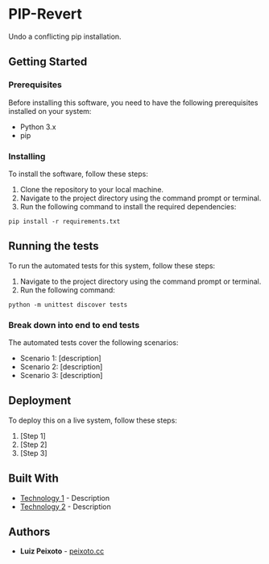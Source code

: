 # PIP-Revert

Undo a conflicting pip installation.

## Getting Started

### Prerequisites

Before installing this software, you need to have the following prerequisites installed on your system:

* Python 3.x
* pip

### Installing

To install the software, follow these steps:

1. Clone the repository to your local machine.
2. Navigate to the project directory using the command prompt or terminal.
3. Run the following command to install the required dependencies:

```
pip install -r requirements.txt
```

## Running the tests

To run the automated tests for this system, follow these steps:

1. Navigate to the project directory using the command prompt or terminal.
2. Run the following command:

```
python -m unittest discover tests
```

### Break down into end to end tests

The automated tests cover the following scenarios:

* Scenario 1: [description]
* Scenario 2: [description]
* Scenario 3: [description]

## Deployment

To deploy this on a live system, follow these steps:

1. [Step 1]
2. [Step 2]
3. [Step 3]

## Built With

* [Technology 1](http://www.example.com/) - Description
* [Technology 2](http://www.example.com/) - Description

## Authors

* **Luiz Peixoto** - [peixoto.cc](https://peixoto.cc/)
